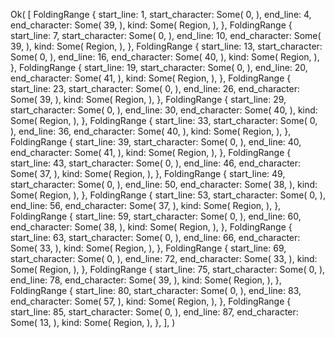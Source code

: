 Ok(
    [
        FoldingRange {
            start_line: 1,
            start_character: Some(
                0,
            ),
            end_line: 4,
            end_character: Some(
                39,
            ),
            kind: Some(
                Region,
            ),
        },
        FoldingRange {
            start_line: 7,
            start_character: Some(
                0,
            ),
            end_line: 10,
            end_character: Some(
                39,
            ),
            kind: Some(
                Region,
            ),
        },
        FoldingRange {
            start_line: 13,
            start_character: Some(
                0,
            ),
            end_line: 16,
            end_character: Some(
                40,
            ),
            kind: Some(
                Region,
            ),
        },
        FoldingRange {
            start_line: 19,
            start_character: Some(
                0,
            ),
            end_line: 20,
            end_character: Some(
                41,
            ),
            kind: Some(
                Region,
            ),
        },
        FoldingRange {
            start_line: 23,
            start_character: Some(
                0,
            ),
            end_line: 26,
            end_character: Some(
                39,
            ),
            kind: Some(
                Region,
            ),
        },
        FoldingRange {
            start_line: 29,
            start_character: Some(
                0,
            ),
            end_line: 30,
            end_character: Some(
                40,
            ),
            kind: Some(
                Region,
            ),
        },
        FoldingRange {
            start_line: 33,
            start_character: Some(
                0,
            ),
            end_line: 36,
            end_character: Some(
                40,
            ),
            kind: Some(
                Region,
            ),
        },
        FoldingRange {
            start_line: 39,
            start_character: Some(
                0,
            ),
            end_line: 40,
            end_character: Some(
                41,
            ),
            kind: Some(
                Region,
            ),
        },
        FoldingRange {
            start_line: 43,
            start_character: Some(
                0,
            ),
            end_line: 46,
            end_character: Some(
                37,
            ),
            kind: Some(
                Region,
            ),
        },
        FoldingRange {
            start_line: 49,
            start_character: Some(
                0,
            ),
            end_line: 50,
            end_character: Some(
                38,
            ),
            kind: Some(
                Region,
            ),
        },
        FoldingRange {
            start_line: 53,
            start_character: Some(
                0,
            ),
            end_line: 56,
            end_character: Some(
                37,
            ),
            kind: Some(
                Region,
            ),
        },
        FoldingRange {
            start_line: 59,
            start_character: Some(
                0,
            ),
            end_line: 60,
            end_character: Some(
                38,
            ),
            kind: Some(
                Region,
            ),
        },
        FoldingRange {
            start_line: 63,
            start_character: Some(
                0,
            ),
            end_line: 66,
            end_character: Some(
                33,
            ),
            kind: Some(
                Region,
            ),
        },
        FoldingRange {
            start_line: 69,
            start_character: Some(
                0,
            ),
            end_line: 72,
            end_character: Some(
                33,
            ),
            kind: Some(
                Region,
            ),
        },
        FoldingRange {
            start_line: 75,
            start_character: Some(
                0,
            ),
            end_line: 78,
            end_character: Some(
                39,
            ),
            kind: Some(
                Region,
            ),
        },
        FoldingRange {
            start_line: 80,
            start_character: Some(
                0,
            ),
            end_line: 83,
            end_character: Some(
                57,
            ),
            kind: Some(
                Region,
            ),
        },
        FoldingRange {
            start_line: 85,
            start_character: Some(
                0,
            ),
            end_line: 87,
            end_character: Some(
                13,
            ),
            kind: Some(
                Region,
            ),
        },
    ],
)